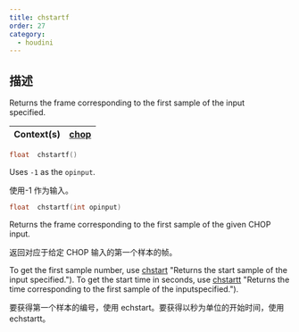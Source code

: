 ```yaml
---
title: chstartf
order: 27
category:
  - houdini
---
```

    
## 描述

Returns the frame corresponding to the first sample of the input  
specified.

| Context(s) | [chop](../contexts/chop.html) |
| ---------- | ----------------------------- |

```c
float  chstartf()
```

Uses `-1` as the `opinput`.

使用-1 作为输入。

```c
float  chstartf(int opinput)
```

Returns the frame corresponding to the first sample of the given CHOP input.

返回对应于给定 CHOP 输入的第一个样本的帧。

To get the first sample number, use [chstart](chstart.html) "Returns the start
sample of the input specified."). To get the start time in seconds, use
[chstartt](chstartt.html) "Returns the time corresponding to the first sample
of the inputspecified.").

要获得第一个样本的编号，使用 echstart。要获得以秒为单位的开始时间，使用 echstartt。
